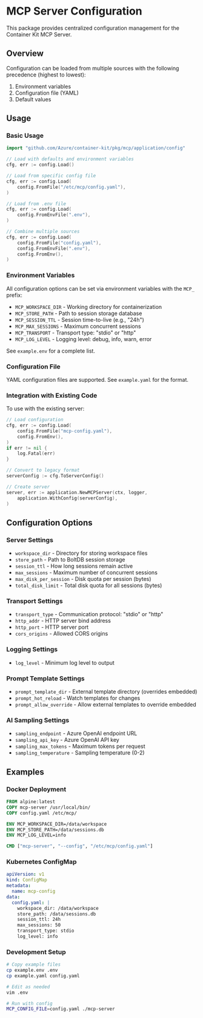# MCP Server Configuration

This package provides centralized configuration management for the Container Kit MCP Server.

## Overview

Configuration can be loaded from multiple sources with the following precedence (highest to lowest):

1. Environment variables
2. Configuration file (YAML)
3. Default values

## Usage

### Basic Usage

```go
import "github.com/Azure/container-kit/pkg/mcp/application/config"

// Load with defaults and environment variables
cfg, err := config.Load()

// Load from specific config file
cfg, err := config.Load(
    config.FromFile("/etc/mcp/config.yaml"),
)

// Load from .env file
cfg, err := config.Load(
    config.FromEnvFile(".env"),
)

// Combine multiple sources
cfg, err := config.Load(
    config.FromFile("config.yaml"),
    config.FromEnvFile(".env"),
    config.FromEnv(),
)
```

### Environment Variables

All configuration options can be set via environment variables with the `MCP_` prefix:

- `MCP_WORKSPACE_DIR` - Working directory for containerization
- `MCP_STORE_PATH` - Path to session storage database
- `MCP_SESSION_TTL` - Session time-to-live (e.g., "24h")
- `MCP_MAX_SESSIONS` - Maximum concurrent sessions
- `MCP_TRANSPORT` - Transport type: "stdio" or "http"
- `MCP_LOG_LEVEL` - Logging level: debug, info, warn, error

See `example.env` for a complete list.

### Configuration File

YAML configuration files are supported. See `example.yaml` for the format.

### Integration with Existing Code

To use with the existing server:

```go
// Load configuration
cfg, err := config.Load(
    config.FromFile("mcp-config.yaml"),
    config.FromEnv(),
)
if err != nil {
    log.Fatal(err)
}

// Convert to legacy format
serverConfig := cfg.ToServerConfig()

// Create server
server, err := application.NewMCPServer(ctx, logger,
    application.WithConfig(serverConfig),
)
```

## Configuration Options

### Server Settings

- `workspace_dir` - Directory for storing workspace files
- `store_path` - Path to BoltDB session storage
- `session_ttl` - How long sessions remain active
- `max_sessions` - Maximum number of concurrent sessions
- `max_disk_per_session` - Disk quota per session (bytes)
- `total_disk_limit` - Total disk quota for all sessions (bytes)

### Transport Settings

- `transport_type` - Communication protocol: "stdio" or "http"
- `http_addr` - HTTP server bind address
- `http_port` - HTTP server port
- `cors_origins` - Allowed CORS origins

### Logging Settings

- `log_level` - Minimum log level to output

### Prompt Template Settings

- `prompt_template_dir` - External template directory (overrides embedded)
- `prompt_hot_reload` - Watch templates for changes
- `prompt_allow_override` - Allow external templates to override embedded

### AI Sampling Settings

- `sampling_endpoint` - Azure OpenAI endpoint URL
- `sampling_api_key` - Azure OpenAI API key
- `sampling_max_tokens` - Maximum tokens per request
- `sampling_temperature` - Sampling temperature (0-2)

## Examples

### Docker Deployment

```dockerfile
FROM alpine:latest
COPY mcp-server /usr/local/bin/
COPY config.yaml /etc/mcp/

ENV MCP_WORKSPACE_DIR=/data/workspace
ENV MCP_STORE_PATH=/data/sessions.db
ENV MCP_LOG_LEVEL=info

CMD ["mcp-server", "--config", "/etc/mcp/config.yaml"]
```

### Kubernetes ConfigMap

```yaml
apiVersion: v1
kind: ConfigMap
metadata:
  name: mcp-config
data:
  config.yaml: |
    workspace_dir: /data/workspace
    store_path: /data/sessions.db
    session_ttl: 24h
    max_sessions: 50
    transport_type: stdio
    log_level: info
```

### Development Setup

```bash
# Copy example files
cp example.env .env
cp example.yaml config.yaml

# Edit as needed
vim .env

# Run with config
MCP_CONFIG_FILE=config.yaml ./mcp-server
```